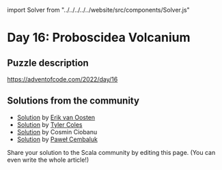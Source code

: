 import Solver from "../../../../../website/src/components/Solver.js"

# Day 16: Proboscidea Volcanium

## Puzzle description

https://adventofcode.com/2022/day/16

## Solutions from the community

- [Solution](https://github.com/erikvanoosten/advent-of-code/blob/main/src/main/scala/nl/grons/advent/y2022/Day16.scala) by [Erik van Oosten](https://github.com/erikvanoosten)
- [Solution](https://gist.github.com/JavadocMD/ad657672282b2b547334f10bd15d3066) by [Tyler Coles](https://github.com/JavadocMD)
- [Solution](https://github.com/cosminci/advent-of-code/blob/master/src/main/scala/com/github/cosminci/aoc/_2022/Day16.scala) by Cosmin Ciobanu
- [Solution](https://github.com/AvaPL/Advent-of-Code-2022/tree/main/src/main/scala/day16) by [Paweł Cembaluk](https://github.com/AvaPL)

Share your solution to the Scala community by editing this page. (You can even write the whole article!)
